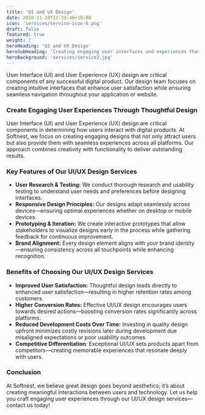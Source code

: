 ```yaml
---
title: 'UI and UX Design'
date: 2018-11-18T12:33:46+10:00
icon: 'services/service-icon-6.png'
draft: false
featured: true
weight: 2
heroHeading: 'UI and UX Design'
heroSubHeading: 'Creating engaging user interfaces and experiences that captivate your audience.'
heroBackground: 'services/service2.jpg'
---
```


User Interface (UI) and User Experience (UX) design are critical components of any successful digital product. Our design team focuses on creating intuitive interfaces that enhance user satisfaction while ensuring seamless navigation throughout your application or website.

### Create Engaging User Experiences Through Thoughtful Design

User Interface (UI) and User Experience (UX) design are critical components in determining how users interact with digital products. At Softnest, we focus on creating engaging designs that not only attract users but also provide them with seamless experiences across all platforms. Our approach combines creativity with functionality to deliver outstanding results.

### Key Features of Our UI/UX Design Services

- **User Research & Testing:** We conduct thorough research and usability testing to understand user needs and preferences before designing interfaces.
- **Responsive Design Principles:** Our designs adapt seamlessly across devices—ensuring optimal experiences whether on desktop or mobile devices.
- **Prototyping & Iteration:** We create interactive prototypes that allow stakeholders to visualize designs early in the process while gathering feedback for continuous improvement.
- **Brand Alignment:** Every design element aligns with your brand identity—ensuring consistency across all touchpoints while enhancing recognition.

### Benefits of Choosing Our UI/UX Design Services

- **Improved User Satisfaction:** Thoughtful design leads directly to enhanced user satisfaction—resulting in higher retention rates among customers.
- **Higher Conversion Rates:** Effective UI/UX design encourages users towards desired actions—boosting conversion rates significantly across platforms.
- **Reduced Development Costs Over Time:** Investing in quality design upfront minimizes costly revisions later during development due misaligned expectations or poor usability outcomes.
- **Competitive Differentiation**: Exceptional UI/UX sets products apart from competitors—creating memorable experiences that resonate deeply with users.

### Conclusion

At Softnest, we believe great design goes beyond aesthetics; it’s about creating meaningful interactions between users and technology. Let us help you craft engaging user experiences through our UI/UX design services—contact us today!